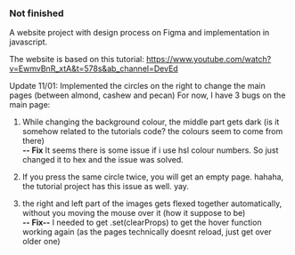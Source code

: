 ### Not finished

A website project with design process on Figma and implementation in javascript.

The website is based on this tutorial:
https://www.youtube.com/watch?v=EwmvBnR_xtA&t=578s&ab_channel=DevEd


Update 11/01: 
Implemented the circles on the right to change the main pages (between almond, cashew and pecan)
For now, I have 3 bugs on the main page: 
1. While changing the background colour, the middle part gets dark (is it somehow related to the tutorials code? the colours seem to come from there)  
**-- Fix** It seems there is some issue if i use hsl colour numbers. So just changed it to hex and the issue was solved.  
2. If you press the same circle twice, you will get an empty page. hahaha, the tutorial project has this issue as well. yay.  

3. the right and left part of the images gets flexed together automatically, without you moving the mouse over it (how it suppose to be)  
**-- Fix--** I needed to get .set(clearProps) to get the hover function working again (as the pages technically doesnt reload, just get over older one)
